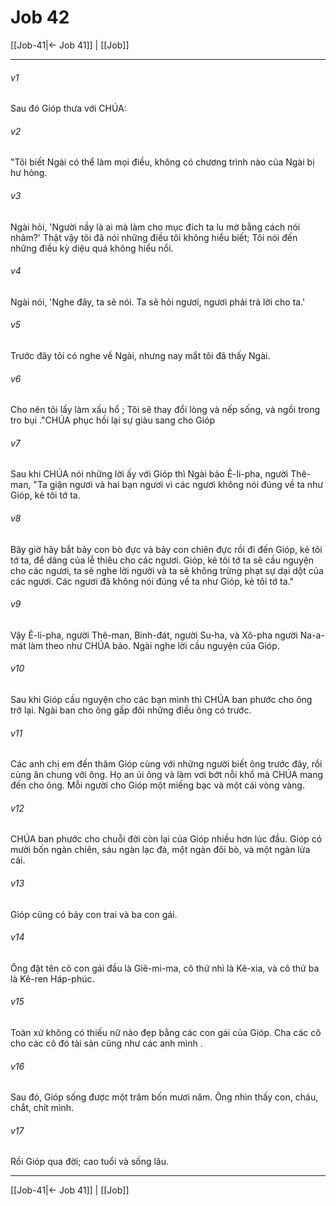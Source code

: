 # Job 42

[[Job-41|← Job 41]] | [[Job]]
***



###### v1 
Sau đó Gióp thưa với CHÚA: 

###### v2 
"Tôi biết Ngài có thể làm mọi điều, không có chương trình nào của Ngài bị hư hỏng. 

###### v3 
Ngài hỏi, 'Người nầy là ai mà làm cho mục đích ta lu mờ bằng cách nói nhảm?' Thật vậy tôi đã nói những điều tôi không hiểu biết; Tôi nói đến những điều kỳ diệu quá không hiểu nổi. 

###### v4 
Ngài nói, 'Nghe đây, ta sẽ nói. Ta sẽ hỏi ngươi, ngươi phải trả lời cho ta.' 

###### v5 
Trước đây tôi có nghe về Ngài, nhưng nay mắt tôi đã thấy Ngài. 

###### v6 
Cho nên tôi lấy làm xấu hổ ; Tôi sẽ thay đổi lòng và nếp sống, và ngồi trong tro bụi ."CHÚA phục hồi lại sự giàu sang cho Gióp 

###### v7 
Sau khi CHÚA nói những lời ấy với Gióp thì Ngài bảo Ê-li-pha, người Thê-man, "Ta giận ngươi và hai bạn ngươi vì các ngươi không nói đúng về ta như Gióp, kẻ tôi tớ ta. 

###### v8 
Bây giờ hãy bắt bảy con bò đực và bảy con chiên đực rồi đi đến Gióp, kẻ tôi tớ ta, để dâng của lễ thiêu cho các ngươi. Gióp, kẻ tôi tớ ta sẽ cầu nguyện cho các ngươi, ta sẽ nghe lời người và ta sẽ không trừng phạt sự dại dột của các ngươi. Các ngươi đã không nói đúng về ta như Gióp, kẻ tôi tớ ta." 

###### v9 
Vậy Ê-li-pha, người Thê-man, Binh-đát, người Su-ha, và Xô-pha người Na-a-mát làm theo như CHÚA bảo. Ngài nghe lời cầu nguyện của Gióp. 

###### v10 
Sau khi Gióp cầu nguyện cho các bạn mình thì CHÚA ban phước cho ông trở lại. Ngài ban cho ông gấp đôi những điều ông có trước. 

###### v11 
Các anh chị em đến thăm Gióp cùng với những người biết ông trước đây, rồi cùng ăn chung với ông. Họ an ủi ông và làm vơi bớt nỗi khổ mà CHÚA mang đến cho ông. Mỗi người cho Gióp một miếng bạc và một cái vòng vàng. 

###### v12 
CHÚA ban phước cho chuỗi đời còn lại của Gióp nhiều hơn lúc đầu. Gióp có mười bốn ngàn chiên, sáu ngàn lạc đà, một ngàn đôi bò, và một ngàn lừa cái. 

###### v13 
Gióp cũng có bảy con trai và ba con gái. 

###### v14 
Ông đặt tên cô con gái đầu là Giê-mi-ma, cô thứ nhì là Kê-xia, và cô thứ ba là Kê-ren Háp-phúc. 

###### v15 
Toàn xứ không có thiếu nữ nào đẹp bằng các con gái của Gióp. Cha các cô cho các cô đó tài sản cũng như các anh mình . 

###### v16 
Sau đó, Gióp sống được một trăm bốn mươi năm. Ông nhìn thấy con, cháu, chắt, chít mình. 

###### v17 
Rồi Gióp qua đời; cao tuổi và sống lâu.

***
[[Job-41|← Job 41]] | [[Job]]
